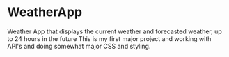 # WeatherApp
 Weather App that displays the current weather and forecasted weather, up to 24 hours in the future
 This is my first major project and working with API's and doing somewhat major CSS and styling.
 
